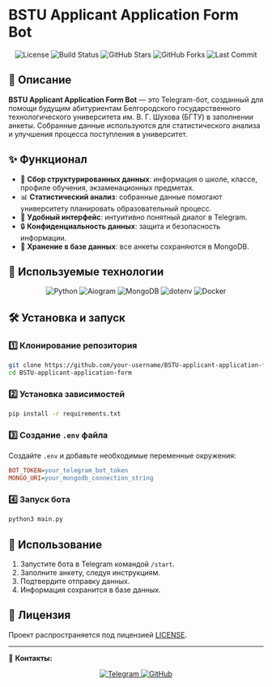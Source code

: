 # BSTU Applicant Application Form Bot

<p align="center">
  <img src="https://img.shields.io/github/license/crissyro/BSTU-applicant-application-form?style=for-the-badge" alt="License">
  <img src="https://img.shields.io/github/actions/workflow/status/crissyro/BSTU-applicant-application-form/ci-cd.yml?style=for-the-badge" alt="Build Status">
  <img src="https://img.shields.io/github/stars/crissyro/BSTU-applicant-application-form?style=for-the-badge" alt="GitHub Stars">
  <img src="https://img.shields.io/github/forks/crissyro/BSTU-applicant-application-form?style=for-the-badge" alt="GitHub Forks">
  <img src="https://img.shields.io/github/last-commit/crissyro/BSTU-applicant-application-form?style=for-the-badge" alt="Last Commit">
</p>

## 📌 Описание
**BSTU Applicant Application Form Bot** — это Telegram-бот, созданный для помощи будущим абитуриентам Белгородского государственного технологического университета им. В. Г. Шухова (БГТУ) в заполнении анкеты. Собранные данные используются для статистического анализа и улучшения процесса поступления в университет.

## ✨ Функционал
- 📄 **Сбор структурированных данных**: информация о школе, классе, профиле обучения, экзаменационных предметах.
- 📊 **Статистический анализ**: собранные данные помогают университету планировать образовательный процесс.
- 🤖 **Удобный интерфейс**: интуитивно понятный диалог в Telegram.
- 🔒 **Конфиденциальность данных**: защита и безопасность информации.
- 📂 **Хранение в базе данных**: все анкеты сохраняются в MongoDB.

## 🚀 Используемые технологии
<p align="center">
  <img src="https://img.shields.io/badge/Python-3670A0?style=for-the-badge&logo=python&logoColor=ffdd54" alt="Python">
  <img src="https://img.shields.io/badge/aiogram-2C2D72?style=for-the-badge&logo=telegram&logoColor=white" alt="Aiogram">
  <img src="https://img.shields.io/badge/MongoDB-47A248?style=for-the-badge&logo=mongodb&logoColor=white" alt="MongoDB">
  <img src="https://img.shields.io/badge/dotenv-%2300C7B7.svg?style=for-the-badge&logo=.env&logoColor=white" alt="dotenv">
  <img src="https://img.shields.io/badge/Docker-0db7ed?style=for-the-badge&logo=docker&logoColor=white" alt="Docker">
</p>

## 🛠 Установка и запуск
### 1️⃣ Клонирование репозитория
```sh
git clone https://github.com/your-username/BSTU-applicant-application-form.git
cd BSTU-applicant-application-form
```
### 2️⃣ Установка зависимостей
```sh
pip install -r requirements.txt
```

### 3️⃣ Создание `.env` файла
Создайте `.env` и добавьте необходимые переменные окружения:
```ini
BOT_TOKEN=your_telegram_bot_token
MONGO_URI=your_mongodb_connection_string
```

### 4️⃣ Запуск бота
```sh
python3 main.py
```

## 📌 Использование
1. Запустите бота в Telegram командой `/start`.
2. Заполните анкету, следуя инструкциям.
3. Подтвердите отправку данных.
4. Информация сохранится в базе данных.

## 📜 Лицензия
Проект распространяется под лицензией [LICENSE](LICENSE).

---
🤝 **Контакты:** 
<p align="center"> <a href="https://t.me/integral_cursed"> <img src="https://img.shields.io/badge/Telegram-%2300AFF0.svg?style=for-the-badge&logo=telegram&logoColor=white" alt="Telegram"> </a> <a href="https://github.com/crissyro"> <img src="https://img.shields.io/badge/GitHub-%23181717.svg?style=for-the-badge&logo=github&logoColor=white" alt="GitHub"> </a> </p>
